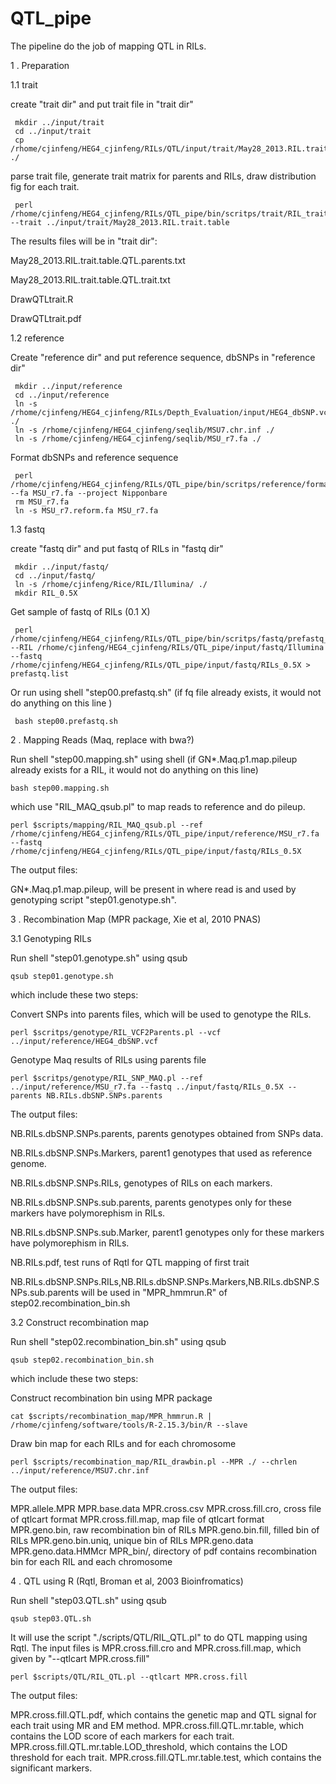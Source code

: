 QTL_pipe
========

The pipeline do the job of mapping QTL in RILs.

1 . Preparation

1.1 trait

create "trait dir" and put trait file in "trait dir"

     mkdir ../input/trait
     cd ../input/trait
     cp /rhome/cjinfeng/HEG4_cjinfeng/RILs/QTL/input/trait/May28_2013.RIL.trait.table ./

parse trait file, generate trait matrix for parents and RILs, draw distribution fig for each trait.

     perl /rhome/cjinfeng/HEG4_cjinfeng/RILs/QTL_pipe/bin/scritps/trait/RIL_trait.pl --trait ../input/trait/May28_2013.RIL.trait.table

The results files will be in "trait dir":

May28_2013.RIL.trait.table.QTL.parents.txt

May28_2013.RIL.trait.table.QTL.trait.txt

DrawQTLtrait.R

DrawQTLtrait.pdf

1.2 reference

Create "reference dir" and put reference sequence, dbSNPs in "reference dir"

     mkdir ../input/reference
     cd ../input/reference
     ln -s /rhome/cjinfeng/HEG4_cjinfeng/RILs/Depth_Evaluation/input/HEG4_dbSNP.vcf ./
     ln -s /rhome/cjinfeng/HEG4_cjinfeng/seqlib/MSU7.chr.inf ./
     ln -s /rhome/cjinfeng/HEG4_cjinfeng/seqlib/MSU_r7.fa ./

Format dbSNPs and reference sequence

     perl /rhome/cjinfeng/HEG4_cjinfeng/RILs/QTL_pipe/bin/scritps/reference/formatfa.pl --fa MSU_r7.fa --project Nipponbare
     rm MSU_r7.fa
     ln -s MSU_r7.reform.fa MSU_r7.fa

1.3 fastq

create "fastq dir" and put fastq of RILs in  "fastq dir"

     mkdir ../input/fastq/
     cd ../input/fastq/
     ln -s /rhome/cjinfeng/Rice/RIL/Illumina/ ./
     mkdir RIL_0.5X

Get sample of fastq of RILs (0.1 X)

     perl /rhome/cjinfeng/HEG4_cjinfeng/RILs/QTL_pipe/bin/scritps/fastq/prefastq_qsub.pl --RIL /rhome/cjinfeng/HEG4_cjinfeng/RILs/QTL_pipe/input/fastq/Illumina --fastq /rhome/cjinfeng/HEG4_cjinfeng/RILs/QTL_pipe/input/fastq/RILs_0.5X > prefastq.list

Or run using shell "step00.prefastq.sh" (if fq file already exists, it would not do anything on this line )

     bash step00.prefastq.sh


2 . Mapping Reads (Maq, replace with bwa?)

Run shell "step00.mapping.sh" using shell (if GN*.Maq.p1.map.pileup already exists for a RIL, it would not do anything on this line)

	bash step00.mapping.sh

which use "RIL_MAQ_qsub.pl" to map reads to reference and do pileup.

	perl $scripts/mapping/RIL_MAQ_qsub.pl --ref /rhome/cjinfeng/HEG4_cjinfeng/RILs/QTL_pipe/input/reference/MSU_r7.fa --fastq /rhome/cjinfeng/HEG4_cjinfeng/RILs/QTL_pipe/input/fastq/RILs_0.5X

The output files:

GN*.Maq.p1.map.pileup, will be present in where read is and used by genotyping script "step01.genotype.sh".


3 . Recombination Map (MPR package, Xie et al, 2010 PNAS)

3.1 Genotyping RILs

Run shell "step01.genotype.sh" using qsub

	qsub step01.genotype.sh

which include these two steps:

Convert SNPs into parents files, which will be used to genotype the RILs.

	perl $scritps/genotype/RIL_VCF2Parents.pl --vcf ../input/reference/HEG4_dbSNP.vcf

Genotype Maq results of RILs using parents file 

	perl $scritps/genotype/RIL_SNP_MAQ.pl --ref ../input/reference/MSU_r7.fa --fastq ../input/fastq/RILs_0.5X --parents NB.RILs.dbSNP.SNPs.parents

The output files:

NB.RILs.dbSNP.SNPs.parents, parents genotypes obtained from SNPs data.

NB.RILs.dbSNP.SNPs.Markers, parent1 genotypes that used as reference genome.

NB.RILs.dbSNP.SNPs.RILs, genotypes of RILs on each markers.

NB.RILs.dbSNP.SNPs.sub.parents, parents genotypes only for these markers have polymorephism in RILs.

NB.RILs.dbSNP.SNPs.sub.Marker, parent1 genotypes only for these markers have polymorephism in RILs.

NB.RILs.pdf, test runs of Rqtl for QTL mapping of first trait

NB.RILs.dbSNP.SNPs.RILs,NB.RILs.dbSNP.SNPs.Markers,NB.RILs.dbSNP.SNPs.sub.parents will be used in "MPR_hmmrun.R" of step02.recombination_bin.sh 

3.2 Construct recombination map

Run shell "step02.recombination_bin.sh" using qsub

	qsub step02.recombination_bin.sh

which include these two steps:

Construct recombination bin using MPR package

	cat $scripts/recombination_map/MPR_hmmrun.R | /rhome/cjinfeng/software/tools/R-2.15.3/bin/R --slave

Draw bin map for each RILs and for each chromosome

	perl $scripts/recombination_map/RIL_drawbin.pl --MPR ./ --chrlen ../input/reference/MSU7.chr.inf

The output files:

MPR.allele.MPR
MPR.base.data
MPR.cross.csv
MPR.cross.fill.cro, cross file of qtlcart format
MPR.cross.fill.map, map file of qtlcart format
MPR.geno.bin, raw recombination bin of RILs
MPR.geno.bin.fill, filled bin of RILs
MPR.geno.bin.uniq, unique bin of RILs
MPR.geno.data
MPR.geno.data.HMMcr
MPR_bin/, directory of pdf contains recombination bin for each RIL and each chromosome

4 . QTL using R (Rqtl, Broman et al, 2003 Bioinfromatics)

Run shell "step03.QTL.sh" using qsub

	qsub step03.QTL.sh

It will use the script "./scripts/QTL/RIL_QTL.pl" to do QTL mapping using Rqtl. The input files is MPR.cross.fill.cro and MPR.cross.fill.map, which given by "--qtlcart MPR.cross.fill"

	perl $scripts/QTL/RIL_QTL.pl --qtlcart MPR.cross.fill

The output files:

MPR.cross.fill.QTL.pdf, which contains the genetic map and QTL signal for each trait using MR and EM method.
MPR.cross.fill.QTL.mr.table, which contains the LOD score of each markers for each trait.
MPR.cross.fill.QTL.mr.table.LOD_threshold, which contains the LOD threshold for each trait.
MPR.cross.fill.QTL.mr.table.test, which contains the significant markers. 





